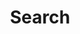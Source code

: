 ---
title: Search
layout: "search"
url: "/search"
summary: Search Swifty Code
menu:
  main:
    name: Search
    weight: 3
---